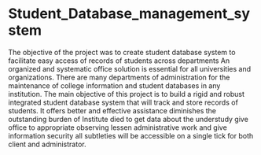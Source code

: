# Student_Database_management_system
The objective of the project was to create student database system to facilitate easy access of records of students across departments An organized and systematic office solution is essential for all universities and organizations. There are many departments of administration for the maintenance of college information and student databases in any institution. The main objective of this project is to build a rigid and robust integrated student database system that will track and store records of students. It offers better and effective assistance diminishes the outstanding burden of Institute died to get data about the understudy give office to appropriate observing lessen administrative work and give information security all subtleties will be accessible on a single tick for both client and administrator.
